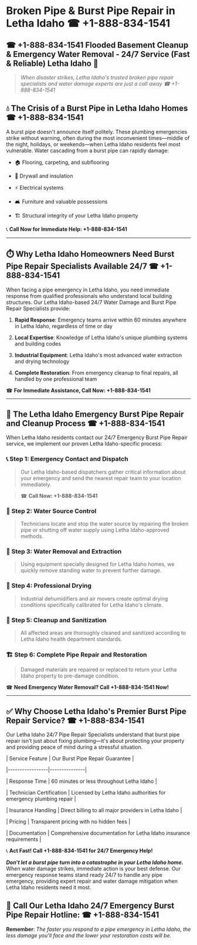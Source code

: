# Broken Pipe & Burst Pipe Repair in Letha Idaho ☎ +1-888-834-1541  
## ☎ +1-888-834-1541 Flooded Basement Cleanup & Emergency Water Removal - 24/7 Service (Fast & Reliable) Letha Idaho 🚨  

> *When disaster strikes, Letha Idaho's trusted broken pipe repair specialists and water damage experts are just a call away ☎ +1-888-834-1541*  

## 💧 The Crisis of a Burst Pipe in Letha Idaho Homes ☎ +1-888-834-1541  

A burst pipe doesn't announce itself politely. These plumbing emergencies strike without warning, often during the most inconvenient times—middle of the night, holidays, or weekends—when Letha Idaho residents feel most vulnerable. Water cascading from a burst pipe can rapidly damage:  

* 🏠 Flooring, carpeting, and subflooring  
* 🧱 Drywall and insulation  
* ⚡ Electrical systems  
* 🛋️ Furniture and valuable possessions  
* 🏗️ Structural integrity of your Letha Idaho property  

📞 **Call Now for Immediate Help: +1-888-834-1541**  

---  

## ⏱️ Why Letha Idaho Homeowners Need Burst Pipe Repair Specialists Available 24/7 ☎ +1-888-834-1541  

When facing a pipe emergency in Letha Idaho, you need immediate response from qualified professionals who understand local building structures. Our Letha Idaho-based 24/7 Water Damage and Burst Pipe Repair Specialists provide:  

1. **Rapid Response**: Emergency teams arrive within 60 minutes anywhere in Letha Idaho, regardless of time or day  
2. **Local Expertise**: Knowledge of Letha Idaho's unique plumbing systems and building codes  
3. **Industrial Equipment**: Letha Idaho's most advanced water extraction and drying technology  
4. **Complete Restoration**: From emergency cleanup to final repairs, all handled by one professional team  

☎ **For Immediate Assistance, Call Now: +1-888-834-1541**  

---  

## 🔧 The Letha Idaho Emergency Burst Pipe Repair and Cleanup Process ☎ +1-888-834-1541  

When Letha Idaho residents contact our 24/7 Emergency Burst Pipe Repair service, we implement our proven Letha Idaho-specific process:  

### 📞 Step 1: Emergency Contact and Dispatch  
> Our Letha Idaho-based dispatchers gather critical information about your emergency and send the nearest repair team to your location immediately.  
> ☎ **Call Now: +1-888-834-1541**  

### 🚿 Step 2: Water Source Control  
> Technicians locate and stop the water source by repairing the broken pipe or shutting off water supply using Letha Idaho-approved methods.  

### 🌊 Step 3: Water Removal and Extraction  
> Using equipment specially designed for Letha Idaho homes, we quickly remove standing water to prevent further damage.  

### 💨 Step 4: Professional Drying  
> Industrial dehumidifiers and air movers create optimal drying conditions specifically calibrated for Letha Idaho's climate.  

### 🧼 Step 5: Cleanup and Sanitization  
> All affected areas are thoroughly cleaned and sanitized according to Letha Idaho health department standards.  

### 🏗️ Step 6: Complete Pipe Repair and Restoration  
> Damaged materials are repaired or replaced to return your Letha Idaho property to pre-damage condition.  

☎ **Need Emergency Water Removal? Call +1-888-834-1541 Now!**  

---  

## ✅ Why Choose Letha Idaho's Premier Burst Pipe Repair Service? ☎ +1-888-834-1541  

Our Letha Idaho 24/7 Pipe Repair Specialists understand that burst pipe repair isn't just about fixing plumbing—it's about protecting your property and providing peace of mind during a stressful situation.  

| Service Feature | Our Burst Pipe Repair Guarantee |  
|-----------------|---------------|  
| Response Time | 60 minutes or less throughout Letha Idaho |  
| Technician Certification | Licensed by Letha Idaho authorities for emergency plumbing repair |  
| Insurance Handling | Direct billing to all major providers in Letha Idaho |  
| Pricing | Transparent pricing with no hidden fees |  
| Documentation | Comprehensive documentation for Letha Idaho insurance requirements |  

📞 **Act Fast! Call +1-888-834-1541 for 24/7 Emergency Help!**  

***Don't let a burst pipe turn into a catastrophe in your Letha Idaho home.*** When water damage strikes, immediate action is your best defense. Our emergency response teams stand ready 24/7 to handle any pipe emergency, providing expert repair and water damage mitigation when Letha Idaho residents need it most.  

## 📱 Call Our Letha Idaho 24/7 Emergency Burst Pipe Repair Hotline: ☎ +1-888-834-1541  

**Remember**: *The faster you respond to a pipe emergency in Letha Idaho, the less damage you'll face and the lower your restoration costs will be.*